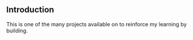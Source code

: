 

## Introduction

This is one of the many projects available on  to reinforce my learning by building. 



